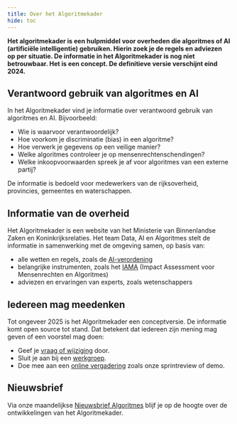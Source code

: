 ```yaml
---
title: Over het Algoritmekader
hide: toc
---
```

**Het algoritmekader is een hulpmiddel voor overheden die algoritmes of AI (artificiële intelligentie) gebruiken. 
Hierin zoek je de regels en adviezen op per situatie. De informatie in het Algoritmekader is nog niet betrouwbaar. 
Het is een concept. De definitieve versie verschijnt eind 2024.**

## Verantwoord gebruik van algoritmes en AI
In het Algoritmekader vind je informatie over verantwoord gebruik van algoritmes en AI. Bijvoorbeeld:

- Wie is waarvoor verantwoordelijk?
- Hoe voorkom je discriminatie (bias) in een algoritme?
- Hoe verwerk je gegevens op een veilige manier?
- Welke algoritmes controleer je op mensenrechtenschendingen?
- Welke inkoopvoorwaarden spreek je af voor algoritmes van een externe partij?

De informatie is bedoeld voor medewerkers van de rijksoverheid, provincies, gemeentes en waterschappen.

## Informatie van de overheid
Het Algoritmekader is een website van het Ministerie van Binnenlandse Zaken en Koninkrijksrelaties. Het team Data, AI en Algoritmes stelt de informatie in samenwerking met de omgeving samen, op basis van:

- alle wetten en regels, zoals de [AI-verordening](https://www.digitaleoverheid.nl/overzicht-van-alle-onderwerpen/nieuwe-technologieen-data-en-ethiek/artificiele-intelligentie-ai/ai-verordening/)
- belangrijke instrumenten, zoals het [IAMA](https://www.rijksoverheid.nl/documenten/rapporten/2021/02/25/impact-assessment-mensenrechten-en-algoritmes) (Impact Assessment voor Mensenrechten en Algoritmes)
- adviezen en ervaringen van experts, zoals wetenschappers

## Iedereen mag meedenken
Tot ongeveer 2025 is het Algoritmekader een conceptversie. 
De informatie komt open source tot stand. Dat betekent dat iedereen zijn mening mag geven of een voorstel mag doen:

- Geef je [vraag of wijziging](../../CONTRIBUTING.md#ik-heb-een-vraag) door.
- Sluit je aan bij een [werkgroep](../../CONTRIBUTING.md#sluit-je-aan-bij-een-werkgroep).
- Doe mee aan een [online vergadering](https://algoritmes.pleio.nl/events) zoals onze sprintreview of demo.

## Nieuwsbrief
Via onze maandelijkse [Nieuwsbrief Algoritmes](https://algoritmeregister.email-provider.eu/memberforms/subscribe/standalone/form/?a=1pjwwoyxrs&l=vdfr1sbovb) blijf je op de hoogte over de ontwikkelingen van het Algoritmekader.
